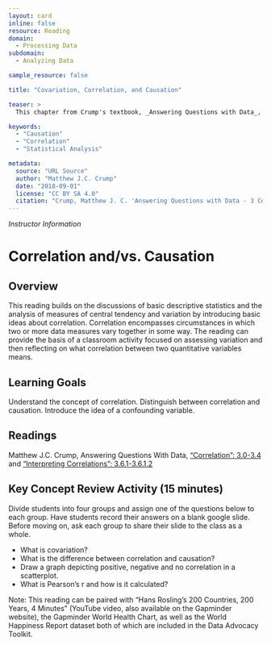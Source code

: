 ```yaml
---
layout: card
inline: false
resource: Reading
domain:
  - Processing Data
subdomain:
  - Analyzing Data

sample_resource: false

title: "Covariation, Correlation, and Causation"

teaser: >
  This chapter from Crump's textbook, _Answering Questions with Data_, provides an accessible and illuminating discussion of the phenomena of covariation, correlation, and the difference between correlation and causation.  The reading can provide the basis of a classroom discussion about these key concepts in statistical  analysis.  Paired with other datasets in the Data Advocacy Toolkit, the reading can help students develop the tools they need to calculate correlation and begin to think critically about the concept of causation..

keywords:
  - "Causation"
  - "Correlation"
  - "Statistical Analysis"

metadata:
  source: "URL Source"
  author: "Matthew J.C. Crump"
  date: "2018-09-01"
  license: "CC BY SA 4.0"
  citation: "Crump, Matthew J. C. 'Answering Questions with Data - 3 Correlation.' Crumplab, 2023, https://www.crumplab.com/statistics/03-Correlation.html. Accessed 31 July 2024."
---
```


_Instructor Information_

# Correlation and/vs. Causation
## Overview

This reading builds on the discussions of basic descriptive statistics and the analysis of measures of central tendency and variation by introducing basic ideas about correlation.  Correlation encompasses circumstances in which two or more data measures vary together in some way.  The reading can provide the basis of a classroom activity focused on assessing variation and then reflecting on what correlation between two quantitative variables means.

## Learning Goals
Understand the concept of correlation.
Distinguish between correlation and causation.
Introduce the idea of a confounding variable.

## Readings
Matthew J.C. Crump, Answering Questions With Data, [“Correlation”: 3.0-3.4](https://www.crumplab.com/statistics/03-Correlation.html) 
	and [“Interpreting Correlations”: 3.6.1-3.6.1.2]([https://www.crumplab.com/statistics/03-Correlation.html](https://www.crumplab.com/statistics/03-Correlation.html#interpreting-correlations))

## Key Concept Review Activity (15 minutes)

Divide students into four groups and assign one of the questions below to each group.  Have students record their answers on a blank google slide.  Before moving on, ask each group to share their slide to the class as a whole.  
- What is covariation?
- What is the difference between correlation and causation?
- Draw a graph depicting positive, negative and no correlation in a scatterplot.
- What is Pearson’s r and how is it calculated?

Note: This reading can be paired with “Hans Rosling’s 200 Countries, 200 Years, 4 Minutes” (YouTube video, also available on the Gapminder website), the Gapminder World Health Chart, as well as the World Happiness Report dataset both of which are included in the Data Advocacy Toolkit.
